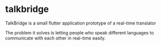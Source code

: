 # talkbridge

TalkBridge is a small flutter application prototype of a real-time translator

The problem it solves is letting people who speak different languages to communicate with each other in real-time easily.
